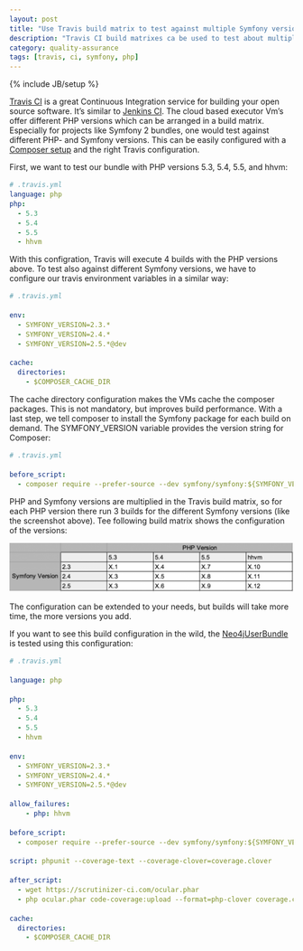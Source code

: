 ```yaml
---
layout: post
title: "Use Travis build matrix to test against multiple Symfony versions"
description: "Travis CI build matrixes ca be used to test about multiple symfony and php versions"
category: quality-assurance
tags: [travis, ci, symfony, php]
---
```

{% include JB/setup %}

[Travis CI](https://travis-ci.org/) is a great Continuous Integration service for building your open source software. 
It’s similar to [Jenkins CI](http://jenkins-ci.org/). The cloud based executor Vm’s offer different PHP versions which 
can be arranged in a build matrix. Especially for projects like Symfony 2 bundles, one would test against different 
PHP- and Symfony versions. This can be easily configured with a [Composer setup](https://getcomposer.org/) and the 
right Travis configuration.

First, we want to test our bundle with PHP versions 5.3, 5.4, 5.5, and hhvm:

```yaml
# .travis.yml
language: php
php:
  - 5.3
  - 5.4
  - 5.5
  - hhvm
```

With this configration, Travis will execute 4 builds with the PHP versions above. To test also against different 
Symfony versions, we have to configure our travis environment variables in a similar way:

```yaml
# .travis.yml

env:
  - SYMFONY_VERSION=2.3.*
  - SYMFONY_VERSION=2.4.*
  - SYMFONY_VERSION=2.5.*@dev
 
cache:
  directories:
    - $COMPOSER_CACHE_DIR
```

The cache directory configuration makes the VMs cache the composer packages. This is not mandatory, but improves build 
performance. With a last step, we tell composer to install the Symfony package for each build on demand. The 
SYMFONY_VERSION variable provides the version string for Composer:

```yaml
# .travis.yml

before_script:
  - composer require --prefer-source --dev symfony/symfony:${SYMFONY_VERSION}
```

PHP and Symfony versions are multiplied in the Travis build matrix, so for each PHP version there run 3 builds for the 
different Symfony versions (like the screenshot above). Tee following build matrix shows the configuration of the 
versions:

![travis build matrix](/assets/images/20140419_travis_build_matrix.png)

The configuration can be extended to your needs, but builds will take more time, the more versions you add.

If you want to see this build configuration in the wild, the 
[Neo4jUserBundle](https://github.com/frne/Neo4jUserBundle#neo4juserbundle) is tested using this configuration:

```yaml
# .travis.yml

language: php
 
php:
  - 5.3
  - 5.4
  - 5.5
  - hhvm
 
env:
  - SYMFONY_VERSION=2.3.*
  - SYMFONY_VERSION=2.4.*
  - SYMFONY_VERSION=2.5.*@dev
 
allow_failures:
    - php: hhvm
 
before_script:
  - composer require --prefer-source --dev symfony/symfony:${SYMFONY_VERSION}
 
script: phpunit --coverage-text --coverage-clover=coverage.clover
 
after_script:
  - wget https://scrutinizer-ci.com/ocular.phar
  - php ocular.phar code-coverage:upload --format=php-clover coverage.clover
 
cache:
  directories:
    - $COMPOSER_CACHE_DIR
```